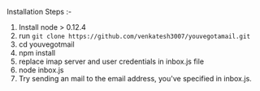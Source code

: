 Installation Steps :-

1. Install node > 0.12.4
2. run `git clone https://github.com/venkatesh3007/youvegotamail.git`
3. cd youvegotmail
4. npm install
5. replace imap server and user credentials in inbox.js file
6. node inbox.js
7. Try sending an mail to the email address, you've specified in inbox.js.
